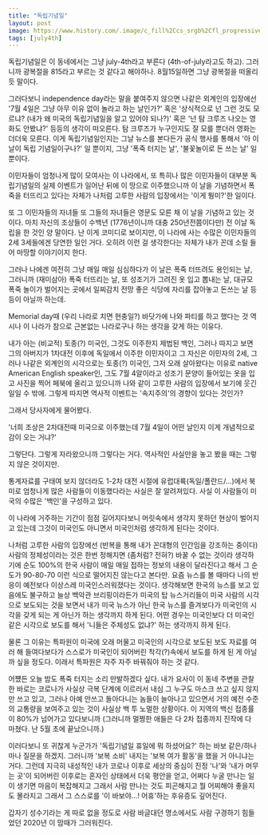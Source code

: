 ```yaml
---
title: "독립기념일"
layout: post
image: https://www.history.com/.image/c_fill%2Ccs_srgb%2Cfl_progressive%2Ch_400%2Cq_auto:good%2Cw_620/MTY1MTk2Nzc3ODg3MTgwMzYx/july-4-gettyimages-815196336.jpg
tags: [july4th]
---
```


독립기념일은 이 동네에서는 그냥 july-4th라고 부른다 (4th-of-july라고도 하고). 그러니까 광복절을 815라고 부르는 것 같다고 해야하나. 8월15일하면 그냥 광복절을 떠올리듯 말이다. 

그러다보니 independence day라는 말을 붙여주지 않으면 나같은 외계인의 입장에선 '7월 4일은 그냥 아무 이유 없이 놀라고 하는 날인가?' 혹은 '상식적으로 넌 그런 것도 모르냐? (내가 왜 미국의 독립기념일을 알고 있어야 되나?)' 혹은 '넌 탐 크루즈 나오는 영화도 안봤냐?' 등등의 생각이 떠오른다. 탐 크루즈가 누구인지도 잘 모를 뿐더러 영화는 더더욱 모른다. 이게 독립기념일인지는 그날 뉴스를 본다든가 공식 행사를 통해서 '아 이 날이 독립 기념일이구나?' 일 뿐이지, 그냥 '폭죽 터지는 날', '불꽃놀이로 돈 쓰는 날' 일 뿐이다. 

이민자들이 엄청나게 많이 모여사는 이 나라에서, 또 특히나 많은 이민자들이 대부분 독립기념일의 실제 이벤트가 일어난 뒤에 이 땅으로 이주했으니까 이 날을 기념하면서 폭죽을 터뜨리고 있다는 자체가 나처럼 고루한 사람의 입장에서는 '이게 뭥미?'한 일이다.

또 그 이민자들의 자녀들 또 그들의 자녀들은 영문도 모른 채 이 날을 기념하고 있는 것이다. 마치 자신의 조상들이 수백년 (1776년이니까 대충 250년전쯤이다만) 전 이날 독립을 한 것인 양 말이다. 난 이게 코미디로 보이지만, 이 나라에 사는 수많은 이민자들의 2세 3세들에겐 당연한 일인 거다. 오히려 이런 걸 생각한다는 자체가 내가 꼰데 소릴 들어 마땅할 이야기이지 한다. 

그러나 나에겐 여전히 그냥 매일 매일 심심하다가 이 날은 폭죽 터뜨려도 용인되는 날, 그러니까 (재미삼아) 폭죽 터뜨리는 날, 또 성조기가 그려진 옷 입고 뽑내는 날, 대규모 폭죽 놀이가 벌어지는 곳에서 일찌감치 전망 좋은 식당에 자리를 잡아놓고 돈쓰는 날 등등이 아닐까 하는데.

Memorial day때 (우리 나라로 치면 현충일?) 바닷가에 나와 파티를 하고 했다는 것 역시나 이 나라가 참으로 근본없는 나라로구나 하는 생각을 갖게 하는 이유다.

내가 아는 (비교적) 토종(?) 미국인, 그것도 이주한지 제법된 백인, 그러나 따지고 보면 그의 아버지가 1차대전 이후에 독일에서 이주한 이민자이고 그 자신은 이민자의 2세, 그러나 나같은 외계인의 시각으로는 토종(?) 미국인, 그저 오래 살아왔다는 이유로 native American English speaker인, 그도 7월 4알이라고 성조기 문양이 들어있는 옷을 입고 사진을 찍어 페북에 올리고 있으니까 나와 같이 고루한 사람의 입장에서 보기에 웃긴 일일 수 밖에. 그렇게 따지면 역사적 이벤트는 '속지주의'의 경향이 있다는 것인가?

그래서 당사자에게 물어봤다. 

'너희 조상은 2차대전때 미국으로 이주했는데 7월 4일이 어떤 날인지 이게 개념적으로 감이 오는 거냐?' 

그렇단다. 그렇게 자라왔으니까 그렇다는 거다. 역사적인 사실만을 놓고 봤을 때는 그렇지 않은 것이지만. 

통계자료를 구태여 보지 않더라도 1-2차 대전 시절에 유럽대륙(독일/폴란드/...)에서 북미로 엄청나게 많은 사람들이 이동했다라는 사실은 잘 알려져있다. 사실 이 사람들이 미국의 수많은 '백인'을 구성하고 있다. 

이 나라에 거주하는 기간이 점점 길어지다보니 머릿속에서 생각지 못하던 현상이 벌어지고 있는데 그것이 미국인도 아니면서 미국인처럼 생각하게 된다는 것이다.

나처럼 고루한 사람의 입장에선 (반복을 통해 내가 꼰대형의 인간임을 강조하는 중이다) 사람의 정체성이라는 것은 한번 정해지면 (좀처럼? 전혀?) 바꿀 수 없는 것이라 생각하기에 순도 100%의 한국 사람이 매일 매일 접하는 정보의 내용이 달라진다고 해서 그 순도가 90-80-70 이런 식으로 떨어지진 않는다고 본다만. 요즘 뉴스를 볼 때마다 나의 반응이 예전보다 이상스레 미국인스러워졌다는 것이다. 생각해보면 한국의 뉴스를 보고 있음에도 불구하고 늘상 백악관 브리핑이라든가 미국의 탑 뉴스거리들이 미국 사람의 시각으로 보도되는 것을 보면서 내가 미국 뉴스가 아닌 한국 뉴스를 즐겨보다가 미국인의 시각을 갖게 되는 게 아닌가 하는 생각까지 하게 된다. 어떤 경우는 미국인보다 더 미국인같은 시각으로 보도를 해서 '니들은 주체성도 없냐?' 하는 생각까지 하게 된다.

물론 그 이유는 특파원이 미국에 오래 머물고 미국인의 시각으로 보도된 보도 자료를 여러 해 들여다보다가 스스로가 미국인이 되어버린 착각(?)속에서 보도를 하게 된 게 아닐까 싶을 정도다. 이래서 특파원은 자주 자주 바꿔줘야 하는 것 같다. 

어쩄든 오늘 밤도 폭죽 터지는 소리 만발하겠다 싶다. 내가 요사이 이 동네 주변을 관찰한 바로는 코로나가 사실상 극복 단계에 이르러서 내심 그 누구도 마스크 쓰고 싶지 않지만 쓰고 있고, 그러나 아예 안쓰고 돌아다니는 놈들이 늘아나고 있으면서 거의 예전 수준의 교통량을 보여주고 있는 것이 사실상 백 투 노멀한 상황이다. 이 지역의 백신 접종률이 80%가 넘어가고 있다보니까 (그러니까 멀쩡한 애들은 다 2차 접종까지 진작에 다 마쳤다. 난 5월 초에 끝났으니까.) 

이러다보니 또 귀찮게 누군가가 '독립기념일 휴일에 뭐 하셨어요?' 하는 바보 같은/하나 마나 질문을 하겠지. 그러니까 '보복 소비' 내지는 '보복 여가 활동'을 했을 거 아니냐는 거다. 그런데 지극히 내성적인 내가 코로나 이후로 세상의 중심이 진정 '나'와 '내가 머무는 곳'이 되어버린 이후로는 혼자인 상태에서 더욱 평안을 얻고, 어쩌다 누굴 만나는 일이 생기면 마음이 복잡해지고 그래서 사람 만나는 것도 피곤해지고 뭘 어찌해야 좋을지도 몰라지고 그래서 그 스스로를 '이 바보야...! 어휴'하는 후유증도 깊어진다. 

갑자기 성수기라는 게 따로 없을 정도로 사람 바글대던 명소에서도 사람 구경하기 힘들었던 2020년 이 맘때가 그러워진다.